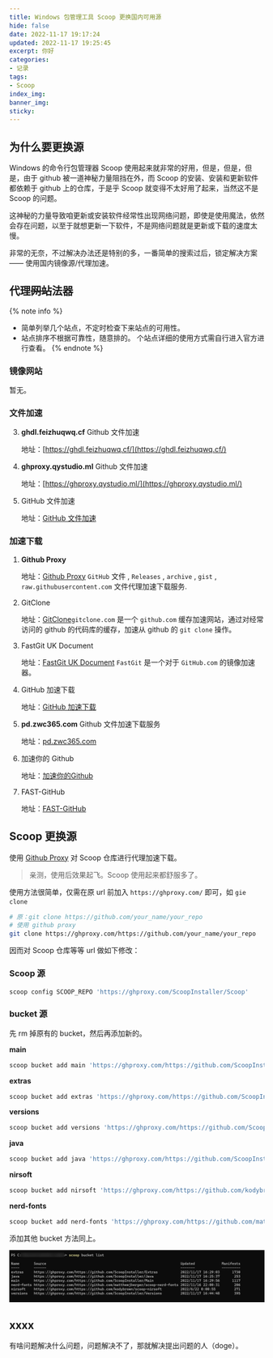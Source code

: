 ```yaml
---
title: Windows 包管理工具 Scoop 更换国内可用源
hide: false
date: 2022-11-17 19:17:24
updated: 2022-11-17 19:25:45
excerpt: 你好
categories:
- 记录
tags:
- Scoop
index_img:
banner_img:
sticky:
---
```


## 为什么要更换源

Windows 的命令行包管理器 Scoop 使用起来就非常的好用，但是，但是，但是，由于 github 被一道神秘力量阻挡在外，而 Scoop 的安装、安装和更新软件都依赖于 github 上的仓库，于是乎 Scoop 就变得不太好用了起来，当然这不是 Scoop 的问题。

这神秘的力量导致咱更新或安装软件经常性出现网络问题，即使是使用魔法，依然会存在问题，以至于就想更新一下软件，不是网络问题就是更新或下载的速度太慢。

非常的无奈，不过解决办法还是特别的多，一番简单的搜索过后，锁定解决方案 —— 使用国内镜像源/代理加速。

## 代理~~网站~~法器

{% note info %}
+ 简单列举几个站点，不定时检查下来站点的可用性。
+ 站点排序不根据可靠性，随意排的。
个站点详细的使用方式需自行进入官方进行查看。
{% endnote %}

### 镜像网站

暂无。

### 文件加速
3. **ghdl.feizhuqwq.cf** Github 文件加速
    
    地址：[https://ghdl.feizhuqwq.cf/](https://ghdl.feizhuqwq.cf/)
4. **ghproxy.qystudio.ml** Github 文件加速
    
    地址：[https://ghproxy.qystudio.ml/](https://ghproxy.qystudio.ml/)
8. GitHub 文件加速

    地址：[GitHub 文件加速](https://gh.api.99988866.xyz/)

### 加速下载
1. **Github Proxy**
   
   地址：[Github Proxy](https://ghproxy.com/)
   `GitHub` 文件 , `Releases` , `archive` , `gist` , `raw.githubusercontent.com` 文件代理加速下载服务.

2. GitClone

    地址：[GitClone](https://gitclone.com/)
    ​`gitclone.com` 是一个 `github.com` 缓存加速网站，通过对经常访问的 github 的代码库的缓存，加速从 github 的 `git clone` 操作。

3. FastGit UK Document

    地址：[FastGit UK Document](https://doc.fastgit.org/)
    `FastGit` 是一个对于 `GitHub.com` 的镜像加速器。

7. GitHub 加速下载

    地址：[GitHub 加速下载](http://toolwa.com/github/)
2. **pd.zwc365.com** Github 文件加速下载服务
    
    地址：[pd.zwc365.com](https://pd.zwc365.com/)
6. 加速你的 Github

    地址：[加速你的Github](https://github.zhlh6.cn/)

1. FAST-GitHub
   
   地址：[FAST-GitHub](https://fhefh2015.github.io/Fast-GitHub/)

## Scoop 更换源

使用 [Github Proxy](https://ghproxy.com/) 对 Scoop 仓库进行代理加速下载。

> 亲测，使用后效果起飞。Scoop 使用起来都舒服多了。

使用方法很简单，仅需在原 url 前加入 `https://ghproxy.com/` 即可，如 `gie clone`
```bash
# 原：git clone https://github.com/your_name/your_repo
# 使用 github proxy
git clone https://ghproxy.com/https://github.com/your_name/your_repo
```

因而对 Scoop 仓库等等 url 做如下修改：
### Scoop 源

```bash
scoop config SCOOP_REPO 'https://ghproxy.com/ScoopInstaller/Scoop'
```

### bucket 源

先 rm 掉原有的 bucket，然后再添加新的。

**main**
```bash
scoop bucket add main 'https://ghproxy.com/https://github.com/ScoopInstaller/Main'
```

**extras**
```bash
scoop bucket add extras 'https://ghproxy.com/https://github.com/ScoopInstaller/Extras'
```

**versions**
```bash
scoop bucket add versions 'https://ghproxy.com/https://github.com/ScoopInstaller/Versions'
```

**java**
```bash
scoop bucket add java 'https://ghproxy.com/https://github.com/ScoopInstaller/Java'
```

**nirsoft**
```bash
scoop bucket add nirsoft 'https://ghproxy.com/https://github.com/kodybrown/scoop-nirsoft'
```

**nerd-fonts**
```bash
scoop bucket add nerd-fonts 'https://ghproxy.com/https://github.com/matthewjberger/scoop-nerd-fonts'
```

添加其他 bucket 方法同上。

![](https://raw.githubusercontent.com/Muxiner/BlogImages/main/posts/scoop-bucket-proxy.png)

## xxxx

有啥问题解决什么问题，问题解决不了，那就解决提出问题的人（doge）。
